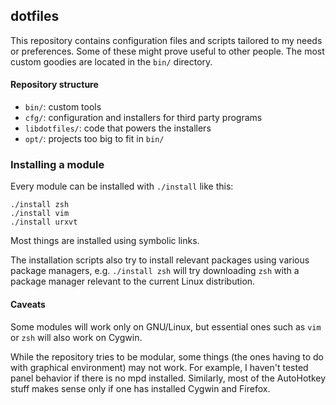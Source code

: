 dotfiles
--------

This repository contains configuration files and scripts tailored to my needs
or preferences. Some of these might prove useful to other people. The most
custom goodies are located in the `bin/` directory.

#### Repository structure

- `bin/`: custom tools
- `cfg/`: configuration and installers for third party programs
- `libdotfiles/`: code that powers the installers
- `opt/`: projects too big to fit in `bin/`

### Installing a module

Every module can be installed with `./install` like this:

```console
./install zsh
./install vim
./install urxvt
```

Most things are installed using symbolic links.

The installation scripts also try to install relevant packages using various
package managers, e.g. `./install zsh` will try downloading `zsh` with a
package manager relevant to the current Linux distribution.

#### Caveats

Some modules will work only on GNU/Linux, but essential ones such as `vim` or
`zsh` will also work on Cygwin.

While the repository tries to be modular, some things (the ones having to do
with graphical environment) may not work. For example, I haven't tested panel
behavior if there is no mpd installed. Similarly, most of the AutoHotkey stuff
makes sense only if one has installed Cygwin and Firefox.
